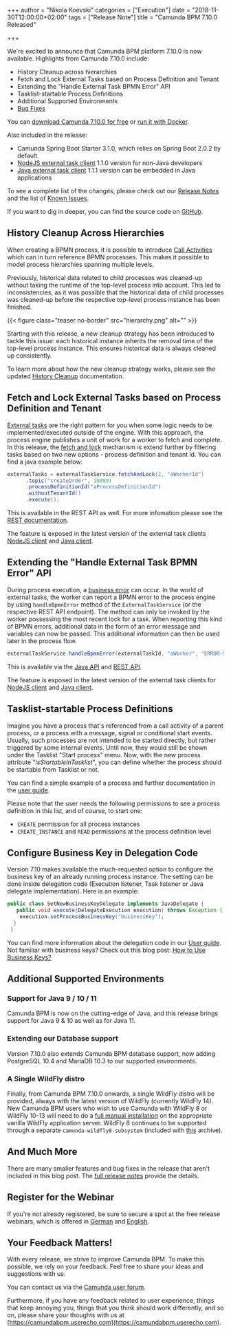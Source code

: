 +++
author = "Nikola Koevski"
categories = ["Execution"]
date = "2018-11-30T12:00:00+02:00"
tags = ["Release Note"]
title = "Camunda BPM 7.10.0 Released"

+++

We're excited to announce that Camunda BPM platform 7.10.0 is now available. Highlights from Camunda 7.10.0 include:

<!-- FEATURES LIST BEGINS -->

* History Cleanup across hierarchies
* Fetch and Lock External Tasks based on Process Definition and Tenant
* Extending the "Handle External Task BPMN Error" API
* Tasklist-startable Process Definitions
* Additional Supported Environments
* [Bug Fixes](https://app.camunda.com/jira/issues/?jql=issuetype%20%3D%20%22Bug%20Report%22%20AND%20fixVersion%20%3D%207.10.0)

<!-- FEATURES LIST ENDS -->

You can [download Camunda 7.10.0 for free](https://camunda.com/download/) or [run it with Docker](https://hub.docker.com/r/camunda/camunda-bpm-platform/).

Also included in the release:

* Camunda Spring Boot Starter 3.1.0, which relies on Spring Boot 2.0.2 by default.
* [NodeJS external task client](https://github.com/camunda/camunda-external-task-client-js) 1.1.0 version for non-Java developers
* [Java external task client](https://github.com/camunda/camunda-external-task-client-java) 1.1.1 version can be embedded in Java applications

<!--more-->

To see a complete list of the changes, please check out our [Release Notes](https://app.camunda.com/jira/secure/ReleaseNote.jspa?projectId=10230&version=15096)
and the list of [Known Issues](https://app.camunda.com/jira/issues/?jql=affectedVersion%20%3D%207.10.0%20and%20status%20!%3D%20Closed).

If you want to dig in deeper, you can find the source code on [GitHub](https://github.com/camunda/camunda-bpm-platform/releases/tag/7.10.0).

<!-- FEATURES EXPLANATIONS BEGIN -->


## History Cleanup Across Hierarchies

When creating a BPMN process, it is possible to introduce [Call Activities](https://docs.camunda.org/manual/7.10/reference/bpmn20/subprocesses/call-activity/) which can in turn reference BPMN processes.
This makes it possible to model process hierarchies spanning multiple levels.

Previously, historical data related to child processes was cleaned-up without taking the runtime of the
top-level process into account. This led to inconsistencies, as it was possible that the historical data of child
processes was cleaned-up before the respective top-level process instance has been finished.

{{< figure class="teaser no-border" src="hierarchy.png" alt="" >}}

Starting with this release, a new cleanup strategy has been introduced to tackle this issue: each historical instance
inherits the removal time of the top-level process instance. This ensures historical data is always cleaned up consistently.

To learn more about how the new cleanup strategy works, please see the updated
[History Cleanup](https://docs.camunda.org/manual/7.10/user-guide/process-engine/history/#history-cleanup) documentation.

## Fetch and Lock External Tasks based on Process Definition and Tenant

[External tasks](https://docs.camunda.org/manual/7.10/user-guide/process-engine/external-tasks) are the right pattern for you when some logic needs to be implemented/executed outside of the engine. With this approach, the process engine publishes a unit of work for a worker to fetch and complete. In this release, the [fetch and lock](https://docs.camunda.org/manual/7.10/user-guide/process-engine/external-tasks/#fetching-tasks) mechanism is extend further by filtering tasks based on two new options - process definition and tenant id. You can find a
java example below:
```java
externalTasks = externalTaskService.fetchAndLock(2, "aWorkerId")
      .topic("createOrder", 10000)
      .processDefinitionId("aProcessDefinitionId")
      .withoutTenantId()
      .execute();
```
This is available in the REST API as well. For more infomation please see the [REST documentation](https://docs.camunda.org/manual/7.10/reference/rest/external-task/fetch/).

The feature is exposed in the latest version of the external task clients [NodeJS client](https://github.com/camunda/camunda-external-task-client-js) and [Java client](https://github.com/camunda/camunda-external-task-client-java).

## Extending the "Handle External Task BPMN Error" API

During process execution, a [business error](https://docs.camunda.org/manual/7.10/reference/bpmn20/events/error-events/#business-errors-vs-technical-errors) can occur. In the world of external tasks, the worker can report a BPMN error to the process engine by using `handleBpmnError` method of the `ExternalTaskService` (or the respective REST API endpoint). The method can only be invoked by the worker possessing the most recent lock for a task. When reporting this kind of BPMN errors, additional data in the form of an error message and variables can now be passed. This additional information can then be used later in the process flow.
```java
externalTaskService.handleBpmnError(externalTaskId, "aWorker", "ERROR-SPEC-10", "anErrorMessage", variables);
```
This is available via the [Java API](https://docs.camunda.org/manual/7.10/user-guide/process-engine/external-tasks/#reporting-bpmn-error) and [REST API](https://docs.camunda.org/manual/7.10/reference/rest/external-task/post-bpmn-error/).

The feature is exposed in the latest version of the external task clients for [NodeJS client](https://github.com/camunda/camunda-external-task-client-js) and [Java client](https://github.com/camunda/camunda-external-task-client-java).

## Tasklist-startable Process Definitions

Imagine you have a process that's referenced from a call activity of a parent process, or a process with a message, signal or conditional start events. Usually, such processes
are not intended to be started directly, but rather triggered by some internal events. Until now, they would still be shown under the Tasklist "Start process" menu.
Now, with the new process attribute "*isStartableInTasklist*", you can define whether the process should be startable from Tasklist or not.

You can find a simple example of a process and further documentation in the [user guide](https://docs.camunda.org/manual/7.10/user-guide/process-engine/process-engine-concepts/#start-process-instances-via-tasklist).

Please note that the user needs the following permissions to see a process definition in this list, and of course, to start one:

* `CREATE` permission for all process instances
* `CREATE_INSTANCE` and `READ` permissions at the process definition level

## Configure Business Key in Delegation Code

Version 7.10 makes available the much-requested option to configure the business key of an already running process instance. The setting can be done inside delegation code (Execution listener, Task listener or Java delegate implementation). Here is an example:
```java
public class SetNewBusinessKeyDelegate implements JavaDelegate {
   public void execute(DelegateExecution execution) throws Exception {
    execution.setProcessBusinessKey("businessKey");
  }
 }
```
You can find more information about the delegation code in our [User guide](https://docs.camunda.org/manual/7.10/user-guide/process-engine/delegation-code/#set-business-key-from-delegation-code).
Not familiar with business keys? Check out this blog post: [How to Use Business Keys?](https://blog.camunda.com/post/2018/10/business-key/)

## Additional Supported Environments

### Support for Java 9 / 10 / 11

Camunda BPM is now on the cutting-edge of Java, and this release brings support for Java 9 & 10 as well as for Java 11.

### Extending our Database support

Version 7.10.0 also extends Camunda BPM database support, now adding PostgreSQL 10.4 and MariaDB 10.3 to our supported environments.

### A Single WildFly distro

Finally, from Camunda BPM 7.10.0 onwards, a single WildFly distro will be provided, always with the latest version of WildFly (currently WildFly 14). New Camunda BPM users who wish to use Camunda with WildFly 8 or WildFly 10-13 will need to do a [full manual installation](https://docs.camunda.org/manual/7.10/installation/full/jboss/manual/) on the appropriate vanilla WildFly application server. WildFly 8 continues to be supported through a separate `camunda-wildfly8-subsystem` (included with [this](https://app.camunda.com/nexus/content/groups/public/org/camunda/bpm/wildfly/camunda-wildfly8-modules/) archive).

<!-- FEATURES EXPLANATIONS END -->

## And Much More

There are many smaller features and bug fixes in the release that aren't included in this blog post. The [full release notes](https://app.camunda.com/jira/secure/ReleaseNote.jspa?projectId=10230&version=15096) provide the details.

## Register for the Webinar

If you're not already registered, be sure to secure a spot at the free release webinars, which is offered in [German](https://register.gotowebinar.com/register/7430032682918026764) and [English](https://register.gotowebinar.com/register/5312228152286683916).

## Your Feedback Matters!

With every release, we strive to improve Camunda BPM. To make this possible, we rely on your feedback. Feel free to share your ideas and suggestions with us.

You can contact us via the [Camunda user forum](https://forum.camunda.org/).

Furthermore, if you have any feedback related to user experience, things that keep annoying you, things that you think should work differently, and so on, please share your thoughts with us at [https://camundabpm.userecho.com](https://camundabpm.userecho.com).
